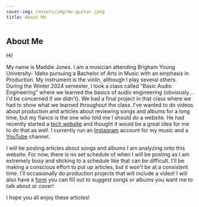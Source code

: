 ```yaml
---
cover-img: /assets/img/me-guitar.jpeg
title: About Me
---
```


## About Me


Hi!

My name is Maddie Jones. I am a musician attending Brigham Young University- Idaho pursuing a Bachelor of Arts in Music with an emphasis in Production. My instrument is the violin, although I play several others. During the Winter 2024 semester, I took a class called "Basic Audio Engineering" where we learned the basics of audio engineering (obviously... I'd be concerned if we didn't). We had a final project in that class where we had to show what we learned throughout the class. I've wanted to do videos about production and articles about reviewing songs and albums for a long time, but my fiance is the one who told me I should do a website. He had recently started a <a href="https://trevinjones.com">tech website</a> and thought it would be a great idea for me to do that as well. I currently run an <a href="https://www.instagram.com/musicbymadds23">Instagram</a> account for my music and a <a href="https://www.youtube.com/@musicbymadds23">YouTube</a> channel.

I will be posting articles about songs and albums I am analyzing onto this website. For now, there is no set schedule of when I will be posting as I am extremely busy and sticking to a schedule like that can be difficult. I'll be making a conscious effort to put up articles, but it won't be at a consistent time. I'll occasionally do production projects that will include a video! I will also have a <a href="/suggestionsform" >form</a> you can fill out to suggest songs or albums you want me to talk about or cover!

I hope you all enjoy these articles!

